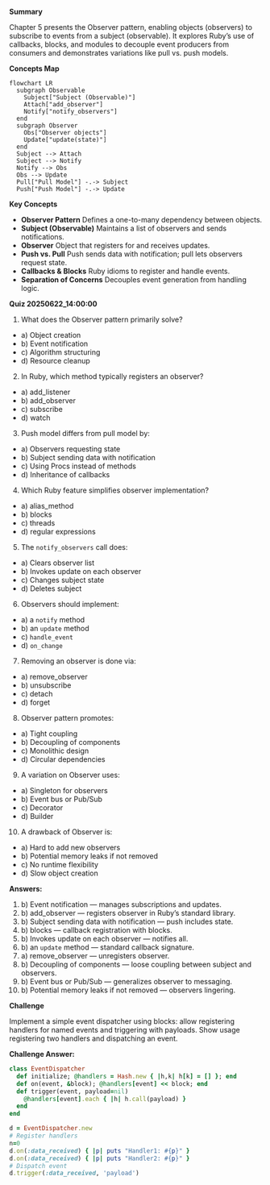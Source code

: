**Summary**

Chapter 5 presents the Observer pattern, enabling objects (observers) to subscribe to events from a subject (observable). It explores Ruby’s use of callbacks, blocks, and modules to decouple event producers from consumers and demonstrates variations like pull vs. push models.

**Concepts Map**

```mermaid
flowchart LR
  subgraph Observable
    Subject["Subject (Observable)"]
    Attach["add_observer"]
    Notify["notify_observers"]
  end
  subgraph Observer
    Obs["Observer objects"]
    Update["update(state)"]
  end
  Subject --> Attach
  Subject --> Notify
  Notify --> Obs
  Obs --> Update
  Pull["Pull Model"] -.-> Subject
  Push["Push Model"] -.-> Update
```  

**Key Concepts**

* **Observer Pattern** Defines a one-to-many dependency between objects.
* **Subject (Observable)** Maintains a list of observers and sends notifications.
* **Observer** Object that registers for and receives updates.
* **Push vs. Pull** Push sends data with notification; pull lets observers request state.
* **Callbacks & Blocks** Ruby idioms to register and handle events.
* **Separation of Concerns** Decouples event generation from handling logic.

**Quiz 20250622_14:00:00**

1. What does the Observer pattern primarily solve?
- a) Object creation
- b) Event notification
- c) Algorithm structuring
- d) Resource cleanup

2. In Ruby, which method typically registers an observer?
- a) add_listener
- b) add_observer
- c) subscribe
- d) watch

3. Push model differs from pull model by:
- a) Observers requesting state
- b) Subject sending data with notification
- c) Using Procs instead of methods
- d) Inheritance of callbacks

4. Which Ruby feature simplifies observer implementation?
- a) alias_method
- b) blocks
- c) threads
- d) regular expressions

5. The `notify_observers` call does:
- a) Clears observer list
- b) Invokes update on each observer
- c) Changes subject state
- d) Deletes subject

6. Observers should implement:
- a) a `notify` method
- b) an `update` method
- c) `handle_event`
- d) `on_change`

7. Removing an observer is done via:
- a) remove_observer
- b) unsubscribe
- c) detach
- d) forget

8. Observer pattern promotes:
- a) Tight coupling
- b) Decoupling of components
- c) Monolithic design
- d) Circular dependencies

9. A variation on Observer uses:
- a) Singleton for observers
- b) Event bus or Pub/Sub
- c) Decorator
- d) Builder

10. A drawback of Observer is:
- a) Hard to add new observers
- b) Potential memory leaks if not removed
- c) No runtime flexibility
- d) Slow object creation

**Answers:**
1. b) Event notification — manages subscriptions and updates.
2. b) add_observer — registers observer in Ruby’s standard library.
3. b) Subject sending data with notification — push includes state.
4. b) blocks — callback registration with blocks.
5. b) Invokes update on each observer — notifies all.
6. b) an `update` method — standard callback signature.
7. a) remove_observer — unregisters observer.
8. b) Decoupling of components — loose coupling between subject and observers.
9. b) Event bus or Pub/Sub — generalizes observer to messaging.
10. b) Potential memory leaks if not removed — observers lingering.

**Challenge**

Implement a simple event dispatcher using blocks: allow registering handlers for named events and triggering with payloads. Show usage registering two handlers and dispatching an event.

**Challenge Answer:**
```ruby
class EventDispatcher
  def initialize; @handlers = Hash.new { |h,k| h[k] = [] }; end
  def on(event, &block); @handlers[event] << block; end
  def trigger(event, payload=nil)
    @handlers[event].each { |h| h.call(payload) }
  end
end

d = EventDispatcher.new
# Register handlers
n=0
d.on(:data_received) { |p| puts "Handler1: #{p}" }
d.on(:data_received) { |p| puts "Handler2: #{p}" }
# Dispatch event
d.trigger(:data_received, 'payload')
```